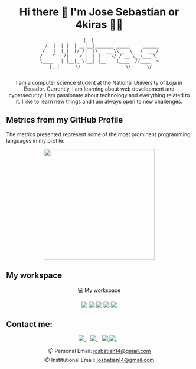 

<h1 align='center'>
  Hi there 👋 I'm Jose Sebastian or 4kiras 👨‍💻
</h1>

<center>
  
```
   _____   __    (__)                         
  /  |  | |  | __|__|_______ _____     ______
 /   |  |_|  |/ /|  |\_  __ \\__  \   /  ___/
/    ^   /|    < |  | |  | \/ / __ \_ \___ \ 
\____   | |__|_ \|__| |__|   (____  //____  >
     |__|      \/                 \/      \/    
                                        
```
</center>

<p align='center'>
I am a computer science student at the National University of Loja in Ecuador. Currently, I am learning about web development and cybersecurity. I am passionate about technology and everything related to it. I like to learn new things and I am always open to new challenges.
</p>

## Metrics from my GitHub Profile
The metrics presented represent some of the most prominent programming languages in my profile:

<p align='center'>
  <a href="#"><img src="https://github-readme-stats.vercel.app/api/top-langs/?username=4kiras&theme=onedark" width="300"></a>

</p>

## My workspace
<p align='center'>
  💻 My workspace<br/><br/>
  <img src="https://img.shields.io/badge/windows-%230078D6.svg?&style=for-the-badge&logo=windows&logoColor=white" />
  <img src="https://img.shields.io/badge/intel-core%20i7%207th-%230071C5.svg?&style=for-the-badge&logo=intel&logoColor=white" />
  <img src="https://img.shields.io/badge/RAM-24GB-%230071C5.svg?&style=for-the-badge&logoColor=white" />
  <img src="https://img.shields.io/badge/dell-G5%2015%20-007DB8?style=for-the-badge&logo=dell&logoColor=white" /> 
  <img src="https://img.shields.io/badge/nvidia-gtx%201050%20TI-%2376B900.svg?&style=for-the-badge&logo=nvidia&logoColor=white" /> 

## Contact me:
<p align='center'>
  <a href="https://twitter.com/josbatian14">
    <img src="https://img.shields.io/badge/Twitter-1DA1F2?style=for-the-badge&logo=twitter&logoColor=white" />
  </a>&nbsp;&nbsp;
  <a href="https://discord.com/users/631684122292518912">
    <img src="https://img.shields.io/badge/Discord-5865F2?style=for-the-badge&logo=discord&logoColor=white" />        
  </a>&nbsp;&nbsp;
  <a href="https://www.instagram.com/4kiras.bin">
    <img src="https://img.shields.io/badge/Instagram-E4405F?style=for-the-badge&logo=instagram&logoColor=white" /> 
    <a href="https://www.linkedin.com/in/josesebasti4n/">
    <img src="https://img.shields.io/badge/linkedin-%230077B5.svg?&style=for-the-badge&logo=linkedin&logoColor=white" />
  </a>&nbsp;&nbsp;
</p>


<p align='center'>
  📫 Personal Email: <a href='mailto:josbatian14@gmail.com'>josbatian14@gmail.com</a><br>
  📫 Institutional Email: <a href='mailto:josbatian14@gmail.com'>josbatian14@gmail.com</a>
</p>

<!--
**4kiras/4kiras** is a ✨ _special_ ✨ repository because its `README.md` (this file) appears on your GitHub profile.

Here are some ideas to get you started:

- 🔭 I’m currently working on ...
- 🌱 I’m currently learning ...
- 👯 I’m looking to collaborate on ...
- 🤔 I’m looking for help with ...
- 💬 Ask me about ...
- 📫 How to reach me: ...
- 😄 Pronouns: ...
- ⚡ Fun fact: ...
-->
